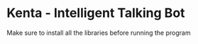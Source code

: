 <h1>Kenta - Intelligent Talking Bot</h1>
<p>
  Make sure to install all the libraries before running the program
</p>
